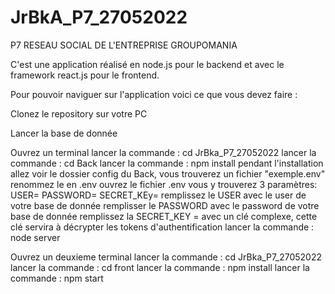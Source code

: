 ﻿# JrBkA_P7_27052022
 
P7 RESEAU SOCIAL DE L'ENTREPRISE GROUPOMANIA 

C'est une application réalisé en node.js pour le backend et avec le framework react.js pour le frontend.
 
 Pour pouvoir naviguer sur l'application voici ce que vous devez faire :
 
Clonez le repository sur votre PC
 
Lancer la base de donnée

Ouvrez un terminal
lancer la commande : cd JrBka_P7_27052022
lancer la commande : cd Back
lancer la commande : npm install
pendant l'installation allez voir le dossier config du Back, vous trouverez un fichier "exemple.env"
renommez le en .env
ouvrez le fichier .env vous y trouverez 3 paramètres:
USER=
PASSWORD=
SECRET_KEy=
remplissez le USER avec le user de votre base de donnée
remplisser le PASSWORD avec le password de votre base de donnée
remplissez la SECRET_KEY = avec un clé complexe, cette clé servira à décrypter les tokens d'authentification
lancer la commande : node server

Ouvrez un deuxieme terminal
lancer la commande : cd JrBka_P7_27052022
lancer la commande : cd front
lancer la commande : npm install
lancer la commande : npm start


